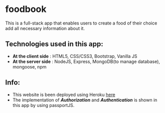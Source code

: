 # foodbook

This is a full-stack app that enables users to create a food of their choice add all necessary information about it. 

## Technologies used in this app:
-  **At the client side** : HTML5, CSS/CSS3, Bootstrap, Vanilla JS
-  **At the server side** : NodeJS,  Express, MongoDB(to manage database), mongoose, npm

## Info:
 - This website is been deployed using Heroku [here](https://grisly-broomstick-71631.herokuapp.com/)
 - The implementation of **_Authorization_** and **_Authentication_** is shown in this app by using passportJS.

